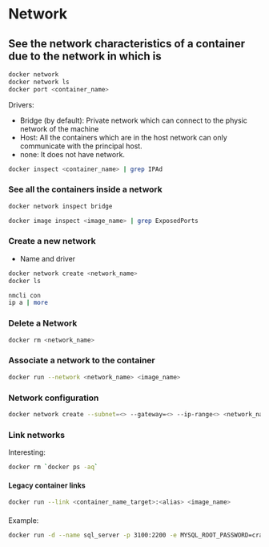 # Network

## See the network characteristics of a container due to the network in which is

```bash
docker network
docker network ls
docker port <container_name>
```

Drivers:

- Bridge (by default): Private network which can connect to the physic network of the machine
- Host: All the containers which are in the host network can only communicate with the principal host.
- none: It does not have network.

```bash
docker inspect <container_name> | grep IPAd
```

### See all the containers inside a network

```bash
docker network inspect bridge
```


```bash
docker image inspect <image_name> | grep ExposedPorts
```


### Create a new network

- Name and driver

```bash
docker network create <network_name>
docker ls
```

```bash
nmcli con
ip a | more
```

### Delete a Network

```bash
docker rm <network_name>
```

### Associate a network to the container

```bash
docker run --network <network_name> <image_name>
```

### Network configuration

```bash
docker network create --subnet=<> --gateway=<> --ip-range<> <network_name>
```

### Link networks

Interesting:

```bash
docker rm `docker ps -aq`
```

#### Legacy container links

```bash
docker run --link <container_name_target>:<alias> <image_name>
```
#### 

Example:

```bash
docker run -d --name sql_server -p 3100:2200 -e MYSQL_ROOT_PASSWORD=crack --network redCasa mysql
```
